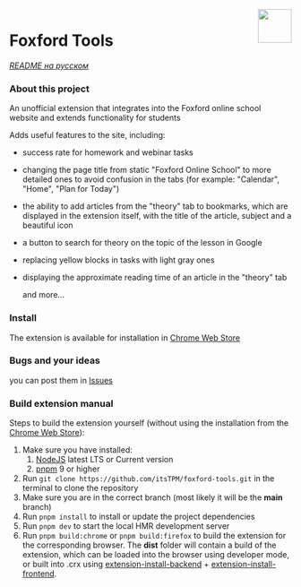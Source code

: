 <img width="60" align="right" src="https://fox.itstpm.rocks/logo.svg">

# Foxford Tools

_[README на русском](./README.md)_

### About this project

An unofficial extension that integrates into the Foxford online school website and extends functionality for students

Adds useful features to the site, including:

- success rate for homework and webinar tasks
- changing the page title from static "Foxford Online School" to more detailed ones to avoid confusion in the tabs (for example: "Calendar", "Home", "Plan for Today")
- the ability to add articles from the "theory" tab to bookmarks, which are displayed in the extension itself, with the title of the article, subject and a beautiful icon
- a button to search for theory on the topic of the lesson in Google
- replacing yellow blocks in tasks with light gray ones
- displaying the approximate reading time of an article in the "theory" tab

  and more...

### Install

The extension is available for installation in [Chrome Web Store](https://chromewebstore.google.com/detail/foxford-tools/mmhgkmkmoepfpcakdkajpendcnjichhm)

### Bugs and your ideas

you can post them in [Issues](https://github.com/itsTPM/foxford-tools/issues)

### Build extension manual

Steps to build the extension yourself (without using the installation from the [Chrome Web Store](https://chromewebstore.google.com/detail/foxford-tools/mmhgkmkmoepfpcakdkajpendcnjichhm)):

1. Make sure you have installed:
   1. [NodeJS](https://nodejs.org/en/download/prebuilt-installer) latest LTS or Current version
   2. [pnpm](https://pnpm.io) 9 or higher
2. Run `git clone https://github.com/itsTPM/foxford-tools.git` in the terminal to clone the repository
3. Make sure you are in the correct branch (most likely it will be the **main** branch)
4. Run `pnpm install` to install or update the project dependencies
5. Run `pnpm dev` to start the local HMR development server
6. Run `pnpm build:chrome` or `pnpm build:firefox` to build the extension for the corresponding browser. The **dist** folder will contain a build of the extension, which can be loaded into the browser using developer mode, or built into .crx using [extension-install-backend](https://github.com/itsTPM/extension-install-backend) + [extension-install-frontend](https://github.com/itsTPM/extension-install-frontend).
